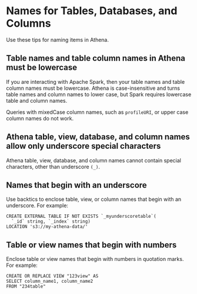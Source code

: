 # Names for Tables, Databases, and Columns<a name="tables-databases-columns-names"></a>

Use these tips for naming items in Athena\.

## Table names and table column names in Athena must be lowercase<a name="table-names-and-table-column-names-in-ate-must-be-lowercase"></a>

If you are interacting with Apache Spark, then your table names and table column names must be lowercase\. Athena is case\-insensitive and turns table names and column names to lower case, but Spark requires lowercase table and column names\.

Queries with mixedCase column names, such as `profileURI`, or upper case column names do not work\.

## Athena table, view, database, and column names allow only underscore special characters<a name="ate-table-database-and-column-names-allow-only-underscore-special-characters"></a>

Athena table, view, database, and column names cannot contain special characters, other than underscore `(_)`\.

## Names that begin with an underscore<a name="names-that-begin-with-an-underscore"></a>

Use backtics to enclose table, view, or column names that begin with an underscore\. For example:

```
CREATE EXTERNAL TABLE IF NOT EXISTS `_myunderscoretable`(
  `_id` string, `_index` string)
LOCATION 's3://my-athena-data/'
```

## Table or view names that begin with numbers<a name="table-names-that-include-numbers"></a>

Enclose table or view names that begin with numbers in quotation marks\. For example:

```
CREATE OR REPLACE VIEW "123view" AS
SELECT column_name1, column_name2
FROM "234table"
```